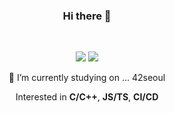 <div align="center">

### Hi there 👋

<br/>

<p>
	<a href="https://profile.intra.42.fr/users/jgo" onclick="window.open(this.href,'_blank');"><img src="https://img.shields.io/badge/42Seoul-000000?style=flat-square&logo=42&logoColor=white"/></a>
	<a href="https://jgo.kr" onclick="window.open(this.href, '_blank');"><img src="https://img.shields.io/badge/BLOG-424242?style=flat-square&logo=tistory&logoColor=white"/></a>
</p>

<p>
🔭 I’m currently studying on ... 42seoul
</p>

Interested in **C/C++**, **JS/TS**, **CI/CD**

</div>
